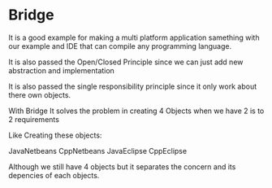 # Bridge

It is a good example for making a multi platform application samething with our example
and IDE that can compile any programming language.

It is also passed the Open/Closed Principle since we can just add new abstraction and implementation

It is also passed the  single responsibility principle since it only work about there own objects.

With Bridge It solves the problem in creating 4 Objects when we have 2 is to 2 requirements

Like Creating these objects:

JavaNetbeans
CppNetbeans
JavaEclipse
CppEclipse

Although we still have 4 objects but it separates the concern and its depencies of each objects.
